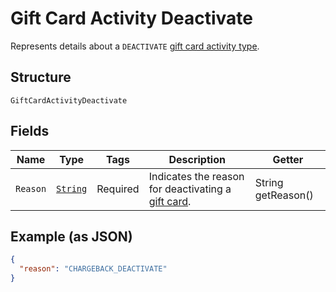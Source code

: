 
# Gift Card Activity Deactivate

Represents details about a `DEACTIVATE` [gift card activity type](../../doc/models/gift-card-activity-type.md).

## Structure

`GiftCardActivityDeactivate`

## Fields

| Name | Type | Tags | Description | Getter |
|  --- | --- | --- | --- | --- |
| `Reason` | [`String`](../../doc/models/gift-card-activity-deactivate-reason.md) | Required | Indicates the reason for deactivating a [gift card](../../doc/models/gift-card.md). | String getReason() |

## Example (as JSON)

```json
{
  "reason": "CHARGEBACK_DEACTIVATE"
}
```

